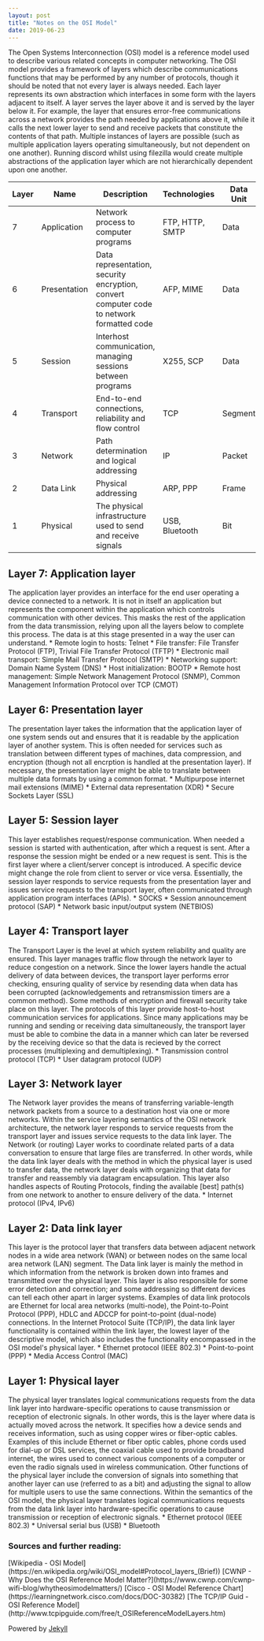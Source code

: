 ```yaml
---
layout: post
title: "Notes on the OSI Model"
date: 2019-06-23
---
```


The Open Systems Interconnection (OSI) model is a reference model used to describe various related concepts in computer networking. The OSI model provides a framework of layers which describe communications functions that may be performed by any number of protocols, though it should be noted that not every layer is always needed. Each layer represents its own abstraction which interfaces in some form with the layers adjacent to itself. A layer serves the layer above it and is served by the layer below it. For example, the layer that ensures error-free communications across a network provides the path needed by applications above it, while it calls the next lower layer to send and receive packets that constitute the contents of that path. Multiple instances of layers are possible (such as multiple application layers operating simultaneously, but not dependent on one another). Running discord whilst using filezilla would create multiple abstractions of the application layer which are not hierarchically dependent upon one another.  

| Layer | Name | Description |Technologies|Data Unit|Layer Type|  
|-------|-------|-------|-------|-------|-------|  
| 7 | Application | Network process to computer programs| FTP, HTTP, SMTP | Data | Host |  
| 6 | Presentation | Data representation, security encryption, convert computer code to network formatted code | AFP, MIME | Data| Host  |  
| 5 | Session | Interhost communication, managing sessions between programs | X255, SCP | Data | Host |  
| 4 | Transport | End-to-end connections, reliability and flow control| TCP | Segment | Host |  
| 3 | Network | Path determination and logical addressing | IP | Packet | Media |  
| 2 | Data Link | Physical addressing | ARP, PPP | Frame | Media |  
| 1 | Physical | The physical infrastructure used to send and receive signals | USB, Bluetooth  | Bit | Media |  

<h2>Layer 7: Application layer</h2>
The application layer provides an interface for the end user operating a device connected to a network. It is not in itself an application but represents the component within the application which controls communication with other devices. This masks the rest of the application from the data transmission, relying upon all the layers below to complete this process. The data is at this stage presented in a way the user can understand.  
* Remote login to hosts: Telnet  
* File transfer: File Transfer Protocol (FTP), Trivial File Transfer Protocol (TFTP)  
* Electronic mail transport: Simple Mail Transfer Protocol (SMTP)  
* Networking support: Domain Name System (DNS)  
* Host initialization: BOOTP  
* Remote host management: Simple Network Management Protocol (SNMP), Common Management Information Protocol over TCP (CMOT)  

<h2>Layer 6: Presentation layer</h2>
The presentation layer takes the information that the application layer of one system sends out and ensures that it is readable by the application layer of another system. This is often needed for services such as translation between different types of machines, data compression, and encryption (though not all encrption is handled at the presentation layer). If necessary, the presentation layer might be able to translate between multiple data formats by using a common format.  
* Multipurpose internet mail extensions (MIME)    
* External data representation (XDR)  
* Secure Sockets Layer (SSL)  

<h2>Layer 5: Session layer</h2>
This layer establishes request/response communication. When needed a session is started with authentication, after which a request is sent. After a response the session might be ended or a new request is sent. This is the first layer where a client/server concept is introduced. A specific device might change the role from client to server or vice versa. Essentially, the session layer responds to service requests from the presentation layer and issues service requests to the transport layer, often communicated through application program interfaces (APIs). 
* SOCKS  
* Session announcement protocol (SAP) 
* Network basic input/output system (NETBIOS)  

<h2>Layer 4: Transport layer</h2>
The Transport Layer is the level at which system reliability and quality are ensured. This layer manages traffic flow through the network layer to reduce congestion on a network. Since the lower layers handle the actual delivery of data between devices, the transport layer performs error checking, ensuring quality of service by resending data when data has been corrupted (acknowledgements and retransmission timers are a common method). Some methods of encryption and firewall security take place on this layer. The protocols of this layer provide host-to-host communication services for applications. Since many applications may be running and sending or receiving data simultaneously, the transport layer must be able to combine the data in a manner which can later be reversed by the receiving device so that the data is recieved by the correct processes (multiplexing and demultiplexing).  
* Transmission control protocol (TCP)  
* User datagram protocol (UDP)  

<h2>Layer 3: Network layer</h2>
The Network layer provides the means of transferring variable-length network packets from a source to a destination host via one or more networks. Within the service layering semantics of the OSI network architecture, the network layer responds to service requests from the transport layer and issues service requests to the data link layer. The Network (or routing) Layer works to coordinate related parts of a data conversation to ensure that large files are transferred. In other words, while the data link layer deals with the method in which the physical layer is used to transfer data, the network layer deals with organizing that data for transfer and reassembly via datagram encapsulation. This layer also handles aspects of Routing Protocols, finding the available [best] path(s) from one network to another to ensure delivery of the data.  
* Internet protocol (IPv4, IPv6)    

<h2>Layer 2: Data link layer</h2>
This layer is the protocol layer that transfers data between adjacent network nodes in a wide area network (WAN) or between nodes on the same local area network (LAN) segment. The Data link layer is mainly the method in which information from the network is broken down into frames and transmitted over the physical layer. This layer is also responsible for some error detection and correction; and some addressing so different devices can tell each other apart in larger systems. Examples of data link protocols are Ethernet for local area networks (multi-node), the Point-to-Point Protocol (PPP), HDLC and ADCCP for point-to-point (dual-node) connections. In the Internet Protocol Suite (TCP/IP), the data link layer functionality is contained within the link layer, the lowest layer of the descriptive model, which also includes the functionality encompassed in the OSI model's physical layer.  
* Ethernet protocol (IEEE 802.3)  
* Point-to-point (PPP)  
* Media Access Control (MAC)  

<h2>Layer 1: Physical layer</h2>
The physical layer translates logical communications requests from the data link layer into hardware-specific operations to cause transmission or reception of electronic signals. In other words, this is the layer where data is actually moved across the network. It specifies how a device sends and receives information, such as using copper wires or fiber-optic cables. Examples of this include Ethernet or fiber optic cables, phone cords used for dial-up or DSL services, the coaxial cable used to provide broadband internet, the wires used to connect various components of a computer or even the radio signals used in wireless communication. Other functions of the physical layer include the conversion of signals into something that another layer can use (referred to as a bit) and adjusting the signal to allow for multiple users to use the same connections. Within the semantics of the OSI model, the physical layer translates logical communications requests from the data link layer into hardware-specific operations to cause transmission or reception of electronic signals.  
* Ethernet protocol (IEEE 802.3)  
* Universal serial bus (USB)  
* Bluetooth  

<h3>Sources and further reading:</h3>
[Wikipedia - OSI Model](https://en.wikipedia.org/wiki/OSI_model#Protocol_layers_(Brief))  
[CWNP - Why Does the OSI Reference Model Matter?](https://www.cwnp.com/cwnp-wifi-blog/whytheosimodelmatters/)  
[Cisco - OSI Model Reference Chart](https://learningnetwork.cisco.com/docs/DOC-30382)  
[The TCP/IP Guid - OSI Reference Model](http://www.tcpipguide.com/free/t_OSIReferenceModelLayers.htm)  

Powered by [Jekyll](http://jekyllrb.com)
